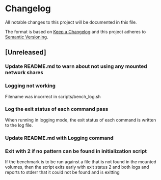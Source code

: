 # Changelog
All notable changes to this project will be documented in this file.

The format is based on [Keep a Changelog](http://keepachangelog.com/en/1.0.0/)
and this project adheres to [Semantic Versioning](http://semver.org/spec/v2.0.0.html).

## [Unreleased]


### Update README.md to warn about not using any mounted network shares


### Logging not working


Filename was incorrect in scripts/bench_log.sh

### Log the exit status of each command pass

When running in logging mode, the exit status of each command is written to the log file.


### Update README.md with Logging command


### Exit with 2 if no pattern can be found in initialization script

If the benchmark is to be run against a file that is not found in the mounted 
volumes, then the script exits early with exit status 2 and both logs and reports
to stderr that it could not be found and is exitting

